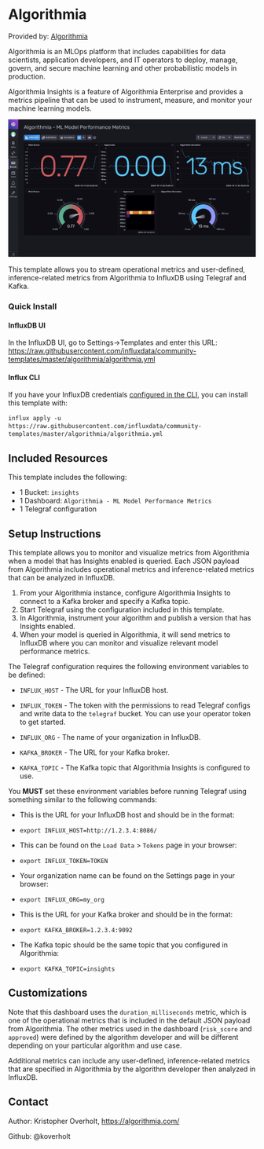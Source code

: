 # Algorithmia

Provided by: [Algorithmia](https://algorithmia.com/)

Algorithmia is an MLOps platform that includes capabilities for data scientists,
application developers, and IT operators to deploy, manage, govern, and secure
machine learning and other probabilistic models in production.

Algorithmia Insights is a feature of Algorithmia Enterprise and provides a
metrics pipeline that can be used to instrument, measure, and monitor your
machine learning models.

![Algorithmia Model Risk Dashboard](img/algorithmia-model-risk-dashboard.png)

This template allows you to stream operational metrics and user-defined,
inference-related metrics from Algorithmia to InfluxDB using Telegraf and Kafka.

### Quick Install

#### InfluxDB UI

In the InfluxDB UI, go to Settings->Templates and enter this URL:
https://raw.githubusercontent.com/influxdata/community-templates/master/algorithmia/algorithmia.yml

#### Influx CLI

If you have your InfluxDB credentials [configured in the
CLI](https://v2.docs.influxdata.com/v2.0/reference/cli/influx/config/), you can
install this template with:

```
influx apply -u https://raw.githubusercontent.com/influxdata/community-templates/master/algorithmia/algorithmia.yml
```

## Included Resources

This template includes the following:

  - 1 Bucket: `insights`
  - 1 Dashboard: `Algorithmia - ML Model Performance Metrics`
  - 1 Telegraf configuration

## Setup Instructions

This template allows you to monitor and visualize metrics from Algorithmia when
a model that has Insights enabled is queried. Each JSON payload from Algorithmia
includes operational metrics and inference-related metrics that can be analyzed
in InfluxDB.

1. From your Algorithmia instance, configure Algorithmia Insights to connect to
   a Kafka broker and specify a Kafka topic.
2. Start Telegraf using the configuration included in this template.
3. In Algorithmia, instrument your algorithm and publish a version that has
   Insights enabled.
4. When your model is queried in Algorithmia, it will send metrics to InfluxDB
  where you can monitor and visualize relevant model performance metrics.

The Telegraf configuration requires the following environment variables to be
defined:

  - `INFLUX_HOST` - The URL for your InfluxDB host.

  - `INFLUX_TOKEN` - The token with the permissions to read Telegraf configs and
    write data to the `telegraf` bucket. You can use your operator token to get
    started.

  - `INFLUX_ORG` - The name of your organization in InfluxDB.

  - `KAFKA_BROKER` - The URL for your Kafka broker.

  - `KAFKA_TOPIC` - The Kafka topic that Algorithmia Insights is configured to
    use.

You **MUST** set these environment variables before running Telegraf using
something similar to the following commands:

  - This is the URL for your InfluxDB host and should be in the format:
  - `export INFLUX_HOST=http://1.2.3.4:8086/`

  - This can be found on the `Load Data` > `Tokens` page in your browser:
  - `export INFLUX_TOKEN=TOKEN`

  - Your organization name can be found on the Settings page in your browser:
  - `export INFLUX_ORG=my_org`

  - This is the URL for your Kafka broker and should be in the format:
  - `export KAFKA_BROKER=1.2.3.4:9092`

  - The Kafka topic should be the same topic that you configured in Algorithmia:
  - `export KAFKA_TOPIC=insights`

## Customizations

Note that this dashboard uses the `duration_milliseconds` metric, which is one
of the operational metrics that is included in the default JSON payload from
Algorithmia. The other metrics used in the dashboard (`risk_score` and
`approved`) were defined by the algorithm developer and will be different
depending on your particular algorithm and use case.

Additional metrics can include any user-defined, inference-related metrics that
are specified in Algorithmia by the algorithm developer then analyzed in
InfluxDB.

## Contact

Author: Kristopher Overholt, https://algorithmia.com/

Github: @koverholt
